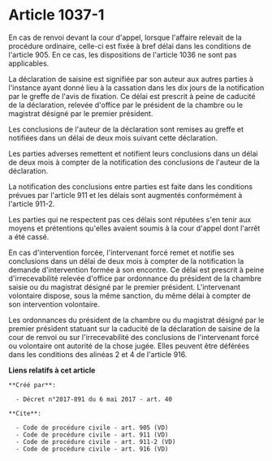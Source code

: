 # Article 1037-1

En cas de renvoi devant la cour d'appel, lorsque l'affaire relevait de la procédure ordinaire, celle-ci est fixée à bref
délai dans les conditions de l'article 905. En ce cas, les dispositions de l'article 1036 ne sont pas applicables. 

La déclaration de saisine est signifiée par son auteur aux autres parties à l'instance ayant donné lieu à la cassation dans
les dix jours de la notification par le greffe de l'avis de fixation. Ce délai est prescrit à peine de caducité de la
déclaration, relevée d'office par le président de la chambre ou le magistrat désigné par le premier président. 

Les conclusions de l'auteur de la déclaration sont remises au greffe et notifiées dans un délai de deux mois suivant cette
déclaration. 

Les parties adverses remettent et notifient leurs conclusions dans un délai de deux mois à compter de la notification des
conclusions de l'auteur de la déclaration. 

La notification des conclusions entre parties est faite dans les conditions prévues par l'article 911 et les délais sont
augmentés conformément à l'article 911-2. 

Les parties qui ne respectent pas ces délais sont réputées s'en tenir aux moyens et prétentions qu'elles avaient soumis à la
cour d'appel dont l'arrêt a été cassé. 

En cas d'intervention forcée, l'intervenant forcé remet et notifie ses conclusions dans un délai de deux mois à compter de la
notification la demande d'intervention formée à son encontre. Ce délai est prescrit à peine d'irrecevabilité relevée d'office
par ordonnance du président de la chambre saisie ou du magistrat désigné par le premier président. L'intervenant volontaire
dispose, sous la même sanction, du même délai à compter de son intervention volontaire. 

Les ordonnances du président de la chambre ou du magistrat désigné par le premier président statuant sur la caducité de la
déclaration de saisine de la cour de renvoi ou sur l'irrecevabilité des conclusions de l'intervenant forcé ou volontaire ont
autorité de la chose jugée. Elles peuvent être déférées dans les conditions des alinéas 2 et 4 de l'article 916.

**Liens relatifs à cet article**

	**Créé par**:

	  - Décret n°2017-891 du 6 mai 2017 - art. 40

	**Cite**:

	  - Code de procédure civile - art. 905 (VD)
	  - Code de procédure civile - art. 911 (VD)
	  - Code de procédure civile - art. 911-2 (VD)
	  - Code de procédure civile - art. 916 (VD)
